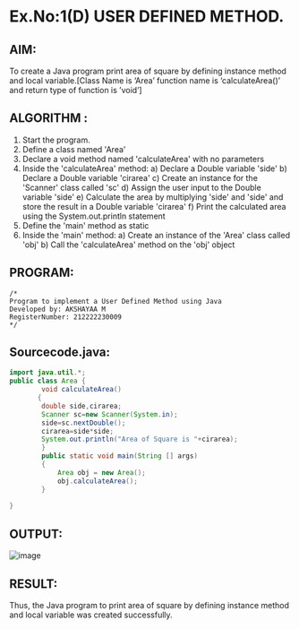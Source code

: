 # Ex.No:1(D) USER DEFINED METHOD.

## AIM:
To create a Java program print area of square by defining instance method and local variable.[Class Name is ‘Area’ function name is ‘calculateArea()’ and return type of function is ’void’]

## ALGORITHM :

1.	Start the program.
2.	Define a class named 'Area'
3.	Declare a void method named 'calculateArea' with no parameters
4.	Inside the 'calculateArea' method:
a)	Declare a Double variable 'side' 
b)	Declare a Double variable 'cirarea'
c) Create an instance for the 'Scanner' class called 'sc' 
d) Assign the user input to the Double variable 'side'
e)	Calculate the area by multiplying 'side' and 'side' and store the result in a Double variable 'cirarea'
f)	Print the calculated area using the System.out.println statement
6.	Define the 'main' method as static
7.	Inside the 'main' method:
a)	Create an instance of the 'Area' class called 'obj'
b)	Call the 'calculateArea' method on the 'obj' object

## PROGRAM:
 ```
/*
Program to implement a User Defined Method using Java
Developed by: AKSHAYAA M
RegisterNumber: 212222230009
*/
```

## Sourcecode.java:
```java
import java.util.*;
public class Area {
        void calculateArea()
       {
        double side,cirarea;
        Scanner sc=new Scanner(System.in);
        side=sc.nextDouble();
        cirarea=side*side;
        System.out.println("Area of Square is "+cirarea);
        }
        public static void main(String [] args)
        {
            Area obj = new Area();
            obj.calculateArea();
        }
    
}
```
## OUTPUT:

![image](https://github.com/user-attachments/assets/48b96bc3-d0c3-40a9-8dbe-571d00d6cd69)


## RESULT:
Thus, the Java program to print area of square by defining instance method and local variable was created successfully.

